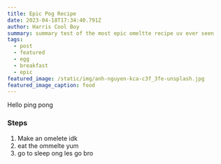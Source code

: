 ```yaml
---
title: Epic Pog Recipe
date: 2023-04-18T17:34:40.791Z
author: Harris Cool Boy
summary: summary test of the most epic omeltte recipe uv ever seen
tags:
  - post
  - featured
  - egg
  - breakfast
  - epic
featured_image: /static/img/anh-nguyen-kca-c3f_3fe-unsplash.jpg
featured_image_caption: food
---
```

H﻿ello ping pong

### S﻿teps

1. M﻿ake an omelete idk
2. e﻿at the ommelte yum
3. g﻿o to sleep ong les go bro